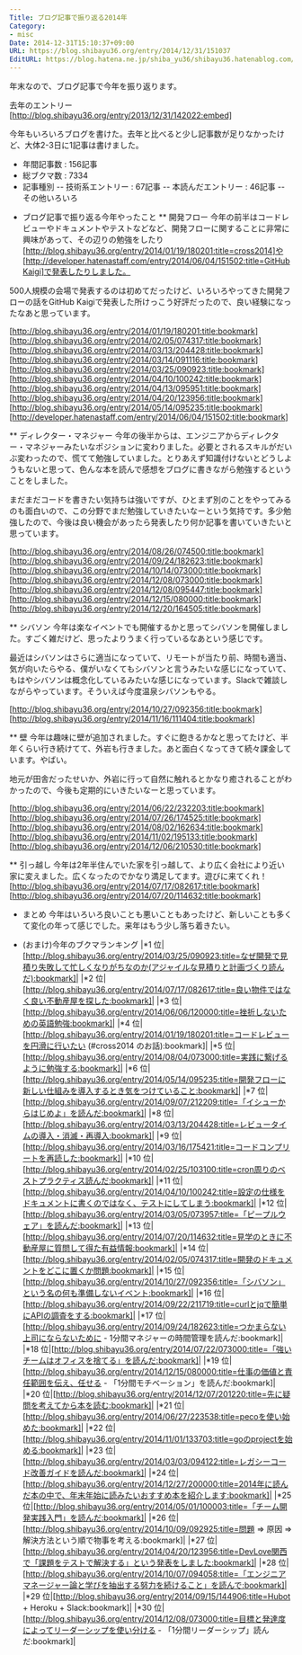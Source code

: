 ```yaml
---
Title: ブログ記事で振り返る2014年
Category:
- misc
Date: 2014-12-31T15:10:37+09:00
URL: https://blog.shibayu36.org/entry/2014/12/31/151037
EditURL: https://blog.hatena.ne.jp/shiba_yu36/shibayu36.hatenablog.com/atom/entry/8454420450078549419
---
```


年末なので、ブログ記事で今年を振り返ります。

去年のエントリー
[http://blog.shibayu36.org/entry/2013/12/31/142022:embed]

今年もいろいろブログを書けた。去年と比べると少し記事数が足りなかったけど、大体2-3日に1記事は書けました。

- 年間記事数 : 156記事
- 総ブクマ数 : 7334
- 記事種別
-- 技術系エントリー : 67記事
-- 本読んだエントリー : 46記事
-- その他いろいろ

* ブログ記事で振り返る今年やったこと
** 開発フロー
今年の前半はコードレビューやドキュメントやテストなどなど、開発フローに関することに非常に興味があって、その辺りの勉強をしたり[http://blog.shibayu36.org/entry/2014/01/19/180201:title=cross2014]や[http://developer.hatenastaff.com/entry/2014/06/04/151502:title=GitHubKaigi]で発表したりしました。

500人規模の会場で発表するのは初めてだったけど、いろいろやってきた開発フローの話をGitHub Kaigiで発表した所けっこう好評だったので、良い経験になったなあと思っています。

[http://blog.shibayu36.org/entry/2014/01/19/180201:title:bookmark]
[http://blog.shibayu36.org/entry/2014/02/05/074317:title:bookmark]
[http://blog.shibayu36.org/entry/2014/03/13/204428:title:bookmark]
[http://blog.shibayu36.org/entry/2014/03/14/091116:title:bookmark]
[http://blog.shibayu36.org/entry/2014/03/25/090923:title:bookmark]
[http://blog.shibayu36.org/entry/2014/04/10/100242:title:bookmark]
[http://blog.shibayu36.org/entry/2014/04/13/095951:title:bookmark]
[http://blog.shibayu36.org/entry/2014/04/20/123956:title:bookmark]
[http://blog.shibayu36.org/entry/2014/05/14/095235:title:bookmark]
[http://developer.hatenastaff.com/entry/2014/06/04/151502:title:bookmark]

** ディレクター・マネジャー
今年の後半からは、エンジニアからディレクター・マネジャーみたいなポジションに変わりました。必要とされるスキルがだいぶ変わったので、慌てて勉強していました。とりあえず知識付けないとどうしようもないと思って、色んな本を読んで感想をブログに書きながら勉強するということをしました。

まだまだコードを書きたい気持ちは強いですが、ひとまず別のことをやってみるのも面白いので、この分野でまだ勉強していきたいなーという気持です。多少勉強したので、今後は良い機会があったら発表したり何か記事を書いていきたいと思っています。

[http://blog.shibayu36.org/entry/2014/08/26/074500:title:bookmark]
[http://blog.shibayu36.org/entry/2014/09/24/182623:title:bookmark]
[http://blog.shibayu36.org/entry/2014/10/14/073000:title:bookmark]
[http://blog.shibayu36.org/entry/2014/12/08/073000:title:bookmark]
[http://blog.shibayu36.org/entry/2014/12/08/095447:title:bookmark]
[http://blog.shibayu36.org/entry/2014/12/15/080000:title:bookmark]
[http://blog.shibayu36.org/entry/2014/12/20/164505:title:bookmark]

** シバソン
今年は楽なイベントでも開催するかと思ってシバソンを開催しました。すごく雑だけど、思ったよりうまく行っているなあという感じです。

最近はシバソンはさらに適当になっていて、リモートが当たり前、時間も適当、気が向いたらやる、僕がいなくてもシバソンと言うみたいな感じになっていて、もはやシバソンは概念化しているみたいな感じになっています。Slackで雑談しながらやっています。そういえば今度温泉シバソンもやる。

[http://blog.shibayu36.org/entry/2014/10/27/092356:title:bookmark]
[http://blog.shibayu36.org/entry/2014/11/16/111404:title:bookmark]

** 壁
今年は趣味に壁が追加されました。すぐに飽きるかなと思ってたけど、半年くらい行き続けてて、外岩も行きました。あと面白くなってきて続々課金しています。やばい。

地元が田舎だったせいか、外岩に行って自然に触れるとかなり癒されることがわかったので、今後も定期的にいきたいなーと思っています。

[http://blog.shibayu36.org/entry/2014/06/22/232203:title:bookmark]
[http://blog.shibayu36.org/entry/2014/07/26/174525:title:bookmark]
[http://blog.shibayu36.org/entry/2014/08/02/162634:title:bookmark]
[http://blog.shibayu36.org/entry/2014/11/02/195133:title:bookmark]
[http://blog.shibayu36.org/entry/2014/12/06/210530:title:bookmark]

** 引っ越し
今年は2年半住んでいた家を引っ越して、より広く会社により近い家に変えました。広くなったのでかなり満足してます。遊びに来てくれ！
[http://blog.shibayu36.org/entry/2014/07/17/082617:title:bookmark]
[http://blog.shibayu36.org/entry/2014/07/20/114632:title:bookmark]

* まとめ
今年はいろいろ良いことも悪いこともあったけど、新しいことも多くて変化の年って感じでした。来年はもう少し落ち着きたい。

* (おまけ)今年のブクマランキング
|*1 位|[http://blog.shibayu36.org/entry/2014/03/25/090923:title=なぜ開発で見積り失敗して忙しくなりがちなのか(アジャイルな見積りと計画づくり読んだ):bookmark]|
|*2 位|[http://blog.shibayu36.org/entry/2014/07/17/082617:title=良い物件ではなく良い不動産屋を探した:bookmark]|
|*3 位|[http://blog.shibayu36.org/entry/2014/06/06/120000:title=挫折しないための英語勉強:bookmark]|
|*4 位|[http://blog.shibayu36.org/entry/2014/01/19/180201:title=コードレビューを円滑に行いたい (#cross2014 のお話):bookmark]|
|*5 位|[http://blog.shibayu36.org/entry/2014/08/04/073000:title=実践に繋げるように勉強する:bookmark]|
|*6 位|[http://blog.shibayu36.org/entry/2014/05/14/095235:title=開発フローに新しい仕組みを導入するとき気をつけていること:bookmark]|
|*7 位|[http://blog.shibayu36.org/entry/2014/09/07/212209:title=「イシューからはじめよ」を読んだ:bookmark]|
|*8 位|[http://blog.shibayu36.org/entry/2014/03/13/204428:title=レビュータイムの導入・消滅・再導入:bookmark]|
|*9 位|[http://blog.shibayu36.org/entry/2014/03/16/175421:title=コードコンプリートを再読した:bookmark]|
|*10 位|[http://blog.shibayu36.org/entry/2014/02/25/103100:title=cron周りのベストプラクティス読んだ:bookmark]|
|*11 位|[http://blog.shibayu36.org/entry/2014/04/10/100242:title=設定の仕様をドキュメントに書くのではなく、テストにしてしまう:bookmark]|
|*12 位|[http://blog.shibayu36.org/entry/2014/03/05/073957:title=「ピープルウェア」を読んだ:bookmark]|
|*13 位|[http://blog.shibayu36.org/entry/2014/07/20/114632:title=見学のときに不動産屋に質問して得た有益情報:bookmark]|
|*14 位|[http://blog.shibayu36.org/entry/2014/02/05/074317:title=開発のドキュメントをどこに置くか問題:bookmark]|
|*15 位|[http://blog.shibayu36.org/entry/2014/10/27/092356:title=「シバソン」という名の何も準備しないイベント:bookmark]|
|*16 位|[http://blog.shibayu36.org/entry/2014/09/22/211719:title=curlとjqで簡単にAPIの調査をする:bookmark]|
|*17 位|[http://blog.shibayu36.org/entry/2014/09/24/182623:title=つかまらない上司にならないために - 1分間マネジャーの時間管理を読んだ:bookmark]|
|*18 位|[http://blog.shibayu36.org/entry/2014/07/22/073000:title=「強いチームはオフィスを捨てる」を読んだ:bookmark]|
|*19 位|[http://blog.shibayu36.org/entry/2014/12/15/080000:title=仕事の価値と責任範囲を伝え、任せる - 「1分間モチベーション」を読んだ:bookmark]|
|*20 位|[http://blog.shibayu36.org/entry/2014/12/07/201220:title=先に疑問を考えてから本を読む:bookmark]|
|*21 位|[http://blog.shibayu36.org/entry/2014/06/27/223538:title=pecoを使い始めた:bookmark]|
|*22 位|[http://blog.shibayu36.org/entry/2014/11/01/133703:title=goのprojectを始める:bookmark]|
|*23 位|[http://blog.shibayu36.org/entry/2014/03/03/094122:title=レガシーコード改善ガイドを読んだ:bookmark]|
|*24 位|[http://blog.shibayu36.org/entry/2014/12/27/200000:title=2014年に読んだ本の中で、年末年始に読みたいおすすめ本を紹介します:bookmark]|
|*25 位|[http://blog.shibayu36.org/entry/2014/05/01/100003:title=「チーム開発実践入門」を読んだ:bookmark]|
|*26 位|[http://blog.shibayu36.org/entry/2014/10/09/092925:title=問題 => 原因 => 解決方法という順で物事を考える:bookmark]|
|*27 位|[http://blog.shibayu36.org/entry/2014/04/20/123956:title=DevLove関西で「課題をテストで解決する」という発表をしました:bookmark]|
|*28 位|[http://blog.shibayu36.org/entry/2014/10/07/094058:title=「エンジニアマネージャー論と学びを抽出する努力を続けること」を読んで:bookmark]|
|*29 位|[http://blog.shibayu36.org/entry/2014/09/15/144906:title=Hubot + Heroku + Slack:bookmark]|
|*30 位|[http://blog.shibayu36.org/entry/2014/12/08/073000:title=目標と発達度によってリーダーシップを使い分ける - 「1分間リーダーシップ」読んだ:bookmark]|

